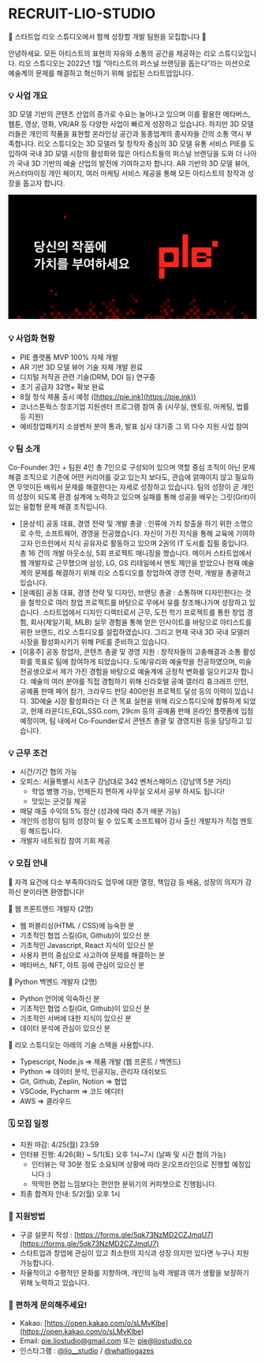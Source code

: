 # RECRUIT-LIO-STUDIO
🚀 스타트업 리오 스튜디오에서 함께 성장할 개발 팀원을 모집합니다 🚀

안녕하세요. 모든 아티스트의 표현의 자유와 소통의 공간을 제공하는 리오 스튜디오입니다. 리오 스튜디오는 2022년 1월 “아티스트의 퍼스널 브랜딩을 돕는다”라는 미션으로 예술계의 문제를 해결하고 혁신하기 위해 설립된 스타트업입니다. 

### 💡 사업 개요

3D 모델 기반의 콘텐츠 산업의 증가로 수요는 늘어나고 있으며 이를 활용한 메타버스, 웹툰, 영상, 영화, VR/AR 등 다양한 사업이 빠르게 성장하고 있습니다. 하지만 3D 모델러들은 개인의 작품을 표현할 온라인상 공간과 동종업계의 종사자들 간의 소통 역시 부족합니다. 리오 스튜디오는 3D 모델러 및 창작자 중심의 3D 모델 유통 서비스 PIE를 도입하여 국내 3D 모델 시장의 활성화와 많은 아티스트들의 퍼스널 브랜딩을 도와 더 나아가 국내 3D 기반의 예술 산업의 발전에 기여하고자 합니다. AR 기반의 3D 모델 뷰어, 커스터마이징 개인 페이지, 여러 마케팅 서비스 제공을 통해 모든 아티스트의 창작과 성장을 돕고자 합니다.

![i.png](./kakao-800x400.png)

### 💡 사업화 현황

- PIE 플랫폼 MVP 100% 자체 개발
- AR 기반 3D 모델 뷰어 기술 자체 개발 완료
- 디지털 저작권 관련 기술(DRM, DOI 등) 연구중
- 초기 공급자 32명+ 확보 완료
- 8월 정식 제품 출시 예정 ([https://pie.ink](https://pie.ink))
- 코너스톤웍스 창조기업 지원센터 프로그램 참여 중 (사무실, 멘토링, 마케팅, 법률 등 지원)
- 예비창업패키지 소셜벤처 분야 통과, 발표 심사 대기중 그 외 다수 지원 사업 참여

### 💡 팀 소개

Co-Founder 3인 + 팀원 4인 총 7인으로 구성되어 있으며 역할 중심 조직이 아닌 문제 해결 조직으로 기존에 어떤 커리어를 갖고 있는지 보다도, 관습에 얽매이지 않고 필요하면 무엇이든 배워서 문제를 해결한다는 자세로 성장하고 있습니다. 팀의 성장이 곧 개인의 성장이 되도록 환경 설계에 노력하고 있으며 실패를 통해 성공을 배우는 그릿(Grit)이 있는 융합형 문제 해결 조직입니다.

- [윤상석] 공동 대표, 경영 전략 및 개발 총괄 : 인류에 가치 창출을 하기 위한 소명으로 수학, 소프트웨어, 경영을 전공했습니다. 자신이 가진 지식을 통해 교육에 기여하고자 인프런에서 지식 공유자로 활동하고 있으며 2권의 IT 도서를 집필 중입니다. 총 16 건의 개발 아웃소싱, 5회 프로젝트 매니징을 했습니다. 메이커 스타트업에서 웹 개발자로 근무했으며 삼성, LG, GS 리테일에서 멘토 제안을 받았으나 현재 예술계의 문제를 해결하기 위해 리오 스튜디오를 창업하여 경영 전략, 개발을 총괄하고 있습니다.
- [윤예림] 공동 대표, 경영 전략 및 디자인, 브랜딩 총괄 : 소통하며 디자인한다는 것을 철학으로 여러 창업 프로젝트를 바탕으로 무에서 유를 창조해나가며 성장하고 있습니다. 스타트업에서 디자인 디렉터로서 근무, 도전 학기 프로젝트를 통한 창업 경험, 회사(제일기획, MLB) 실무 경험을 통해 얻은 인사이트를 바탕으로 아티스트를 위한 브랜드, 리오 스튜디오를 설립하였습니다. 그리고 현재 국내 3D 국내 모델러 시장을 활성화시키기 위해 PIE를 준비하고 있습니다.
- [이홍주] 공동 창업자, 콘텐츠 총괄 및 경영 지원 : 창작자들의 고충해결과 소통 활성화를 목표로 팀에 참여하게 되었습니다. 도예/유리와 예술학을 전공하였으며, 미술 전공생으로서 제가 가진 경험을 바탕으로 예술계에 긍정적 변화를 일으키고자 합니다. 예술의 여러 분야를 직접 경험하기 위해 신라호텔 공예 갤러리 휴크래프 인턴, 공예품 판매 페어 참가, 크라우드 펀딩 400만원 프로젝트 달성 등의 이력이 있습니다. 3D예술 시장 활성화라는 더 큰 목표 실현을 위해 리오스튜디오에 합류하게 되었고, 현재 라운디드,EQL,SSG.com, 29cm 등의 공예품 판매 온라인 플랫폼에 입점예정이며, 팀 내에서 Co-Founder로서 콘텐츠 총괄 및 경영지원 등을 담당하고 있습니다.

### 💡 근무 조건

- 시간/기간 협의 가능
- 오피스: 서울특별시 서초구 강남대로 342 벤처스페이스 (강남역 5분 거리)
    - 학업 병행 가능, 언제든지 편하게 사무실 오셔서 공부 하셔도 됩니다!
    - 맛있는 군것질 제공
- 매달 매출 수익의 5% 정산 (성과에 따라 추가 배분 가능)
- 개인의 성장이 팀의 성장이 될 수 있도록 소프트웨어 강사 출신 개발자가 직접 멘토링 해드립니다.
- 개발자 네트워킹 참여 기회 제공

### 💡 모집 안내

🌟 자격 요건에 다소 부족하더라도 업무에 대한 열정, 책임감 등 배움, 성장의 의지가 강하신 분이라면 환영합니다!

📍 웹 프론트엔드 개발자 (2명)

- 웹 퍼블리싱(HTML / CSS)에 능숙한 분
- 기초적인 협업 스킬(Git,  Github)이 있으신 분
- 기초적인 Javascript, React 지식이 있으신 분
- 사용자 편의 중심으로 사고하여 문제를 해결하는 분
- 메타버스, NFT, 아트 등에 관심이 있으신 분

📍 Python 백엔드 개발자 (2명)

- Python 언어에 익숙하신 분
- 기초적인 협업 스킬(Git,  Github)이 있으신 분
- 기초적인 서버에 대한 지식이 있으신 분
- 데이터 분석에 관심이 있으신 분

🌟 리오 스튜디오는 아래의 기술 스택을 사용합니다.

- Typescript, Node.js ⇒ 제품 개발 (웹 프론트 / 백엔드)
- Python ⇒ 데이터 분석, 인공지능, 관리자 대쉬보드
- Git, Github, Zeplin, Notion ⇒ 협업
- VSCode, Pycharm ⇒ 코드 에디터
- AWS ⇒ 클라우드

### 🗓️ 모집 일정

- 지원 마감: 4/25(월) 23:59
- 인터뷰 진행: 4/26(화) ~ 5/1(토) 오후 1시~7시 (날짜 및 시간 협의 가능)
    - 인터뷰는 약 30분 정도 소요되며 상황에 따라 온/오프라인으로 진행할 예정입니다 :)
    - 딱딱한 면접 느낌보다는 편안한 분위기의 커피챗으로 진행됩니다.
- 최종 합격자 안내: 5/2(월) 오후 1시

### 📌 지원방법

- 구글 설문지 작성 : [https://forms.gle/5qk73NzMD2CZJmqU7](https://forms.gle/5qk73NzMD2CZJmqU7)
- 스타트업과 창업에 관심이 있고 최소한의 지식과 성장 의지만 있다면 누구나 지원 가능합니다.
- 자율적이고 수평적인 문화를 지향하며, 개인의 능력 개발과 여가 생활을 보장하기 위해 노력하고 있습니다.

### 🌈 편하게 문의해주세요!

- Kakao: [https://open.kakao.com/o/sLMvKlbe](https://open.kakao.com/o/sLMvKlbe)
- Email: pie.liostudio@gmail.com 또는 pie@liostudio.co
- 인스타그램 : [@lio__studio](https://www.instagram.com/lio__studio/?igshid=YmMyMTA2M2Y=) / [@whatliogazes](https://www.instagram.com/whatliogazes/?igshid=YmMyMTA2M2Y=)


